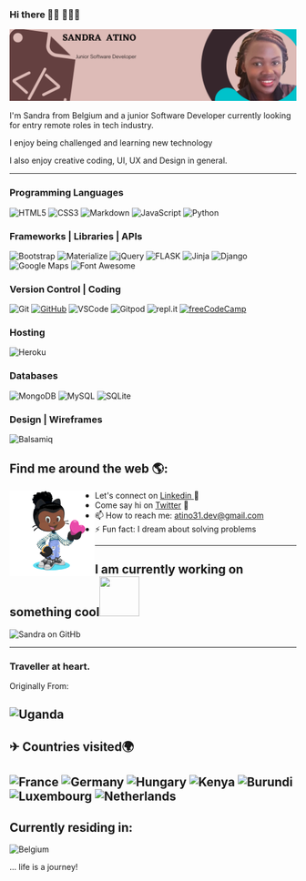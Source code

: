 
### Hi there 👋🏾 👩🏾‍💻
![sandra banner](https://github.com/Atinos31/atinos31/blob/master/Blue%20and%20White%20Technology%20LinkedIn%20Banner.png)

I'm Sandra from Belgium and a junior Software Developer currently looking for entry remote roles in tech industry.<br>

I enjoy being challenged and learning new technology <br>

I also enjoy creative coding, UI, UX and Design in general.<br>

--------------------------------------------------------------------------------------------------------------

### Programming Languages

![HTML5](https://img.shields.io/badge/HTML5%20-%23E34F26.svg?&style=for-the-badge&logo=HTML5&logoColor=FFFFFF)
![CSS3](https://img.shields.io/badge/CSS3%20-%231572B6.svg?&style=for-the-badge&logo=CSS3&logoColor=FFFFFF)
![Markdown](https://img.shields.io/badge/Markdown%20-%23000000.svg?&style=for-the-badge&logo=Markdown&logoColor=FFFFFF)
![JavaScript](https://img.shields.io/badge/JavaScript%20-%23323330.svg?&style=for-the-badge&logo=JavaScript&logoColor=F1BE32)
![Python](https://img.shields.io/badge/Python%20-%23004D7A.svg?&style=for-the-badge&logo=python&logoColor=ffdf76)


### Frameworks | Libraries | APIs
![Bootstrap](https://img.shields.io/badge/Bootstrap%20-%23563D7C.svg?&style=for-the-badge&logo=Bootstrap&logoColor=FFFFFF)
![Materialize](https://img.shields.io/badge/Materialize%20-%23EE6E73.svg?&style=for-the-badge&logo=Materialize&logoColor=FFFFFF)
![jQuery](https://img.shields.io/badge/jQuery%20-%231E2E3B.svg?&style=for-the-badge&logo=jQuery&logoColor=21ACE2)
![FLASK](https://img.shields.io/badge/flask%20-%23563F7C.svg?&style=for-the-badge&logo=Flask&logoColor=FFFF00)
![Jinja](https://img.shields.io/badge/Jinja%20-%23000000.svg?&style=for-the-badge&logo=Jinja&logoColor=B41717)
![Django](https://img.shields.io/badge/Django%20-%23092E20.svg?&style=for-the-badge&logo=Django&logoColor=FFFFFF)
![Google Maps](https://img.shields.io/badge/Google%20Maps%20-%234285F4.svg?&style=for-the-badge&logo=Google%20Maps&logoColor=FFFFFF)
![Font Awesome](https://img.shields.io/badge/Font%20Awesome%20-%23339AF0.svg?&style=for-the-badge&logo=Font%20Awesome&logoColor=FFFFFF)

### Version Control | Coding

![Git](https://img.shields.io/badge/Git%20-%23302F2F.svg?&style=for-the-badge&logo=Git&logoColor=F05032)
[![GitHub](https://img.shields.io/badge/GitHub%20-%23181717.svg?&style=for-the-badge&logo=GitHub&logoColor=FFFFFF)](https://github.com/Atinos3)
![VSCode](https://img.shields.io/badge/VSCode%20-%232B2B30.svg?&style=for-the-badge&logo=Visual%20Studio%20Code&logoColor=007ACC)
![Gitpod](https://img.shields.io/badge/Gitpod%20-%231D1D1D.svg?&style=for-the-badge&logo=Gitpod&logoColor=FFFFFFF)
![repl.it](https://img.shields.io/badge/repl.it%20-%23101B30.svg?&style=for-the-badge&logo=repl.it&logoColor=93969C)
[![freeCodeCamp](https://img.shields.io/badge/freeCodeCamp%20-%2300471b.svg?&style=for-the-badge&logo=freeCodeCamp&logoColor=F1BE32)](https://www.freecodecamp.org/atinos31)

### Hosting 
![Heroku](https://img.shields.io/badge/Heroku%20-%23430098.svg?&style=for-the-badge&logo=Heroku&logoColor=FFFFFF)

### Databases

![MongoDB](https://img.shields.io/badge/MongoDB%20-%233F2E1E.svg?&style=for-the-badge&logo=MongoDB&logoColor=47A248)
![MySQL](https://img.shields.io/badge/MySQL%20-%2300758F.svg?&style=for-the-badge&logo=MySQL&logoColor=FFFFFF)
![SQLite](https://img.shields.io/badge/SQLite%20-%23003B57.svg?&style=for-the-badge&logo=SQLite&logoColor=FFFFFF)

### Design | Wireframes

![Balsamiq](https://img.shields.io/badge/Balsamiq%20-%23A60000.svg?&style=for-the-badge&logo=Balsamiq&logoColor=FFFFFF)

## Find me around the web 🌎:
<a href="https://github.com/Atinos31"><img align="left" width="150" height="150" src="Sandra-octocat-rotating.gif"></a>


- - Let's connect on <a href="https://www.linkedin.com/in/sandra-atino-459a231a9/">Linkedin </a> 💼 
- - Come say  hi on  <a href="https://twitter.com/atinos31"> Twitter</a> 🏓<br>
- - 📫 How to reach me: atino31.dev@gmail.com 
- - ⚡ Fun fact: I dream about solving problems 


----------------------------------------------------------------------------------------------------------------------------

I am currently working on something cool<img src="https://camo.githubusercontent.com/b0fa06ee100360ae8811a115c133de7848891e3b/68747470733a2f2f6769746875622e6769746875626173736574732e636f6d2f696d616765732f6d6f6e612d776869737065722e676966" width="70" height="70" />
---




![Sandra on GitHb](https://github-readme-stats.vercel.app/api?username=atinos31)

-------------------------------------------------
### Traveller at heart.
Originally From:

![Uganda](https://cdn.countryflags.com/thumbs/uganda/flag-400.png)
------------------------------------------------------------------------------
✈ Countries visited🌍
------------------------------------
![France](https://cdn.countryflags.com/thumbs/france/flag-400.png)
![Germany](https://cdn.countryflags.com/thumbs/germany/flag-400.png)
![Hungary](https://cdn.countryflags.com/thumbs/hungary/flag-400.png)
![Kenya](https://cdn.countryflags.com/thumbs/kenya/flag-400.png)
![Burundi](https://cdn.countryflags.com/thumbs/burundi/flag-400.png)
![Luxembourg](https://cdn.countryflags.com/thumbs/luxembourg/flag-400.png)
![Netherlands](https://cdn.countryflags.com/thumbs/netherlands/flag-400.png)
------------------------------------------------------------------------------
Currently residing in:
-----------------------------------------------------------------------
![Belgium](https://cdn.countryflags.com/thumbs/belgium/flag-400.png)


... life is a journey!
